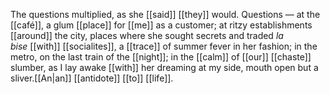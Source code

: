 The questions multiplied, as she [[said]] [[they]] would. Questions — at the [[café]], a glum [[place]] for [[me]] as a customer; at ritzy establishments [[around]] the city, places where she sought secrets and traded _la bise_ [[with]] [[socialites]], a [[trace]] of summer fever in her fashion; in the metro, on the last train of the [[night]]; in the [[calm]] of [[our]] [[chaste]] slumber, as I lay awake [[with]] her dreaming at my side, mouth open but a sliver.[[An|an]] [[antidote]] [[to]] [[life]].
